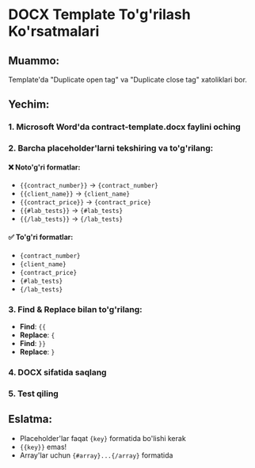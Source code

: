 # DOCX Template To'g'rilash Ko'rsatmalari

## Muammo:

Template'da "Duplicate open tag" va "Duplicate close tag" xatoliklari bor.

## Yechim:

### 1. Microsoft Word'da contract-template.docx faylini oching

### 2. Barcha placeholder'larni tekshiring va to'g'rilang:

#### ❌ Noto'g'ri formatlar:

-   `{{contract_number}}` → `{contract_number}`
-   `{{client_name}}` → `{client_name}`
-   `{{contract_price}}` → `{contract_price}`
-   `{{#lab_tests}}` → `{#lab_tests}`
-   `{{/lab_tests}}` → `{/lab_tests}`

#### ✅ To'g'ri formatlar:

-   `{contract_number}`
-   `{client_name}`
-   `{contract_price}`
-   `{#lab_tests}`
-   `{/lab_tests}`

### 3. Find & Replace bilan to'g'rilang:

-   **Find**: `{{`
-   **Replace**: `{`
-   **Find**: `}}`
-   **Replace**: `}`

### 4. DOCX sifatida saqlang

### 5. Test qiling

## Eslatma:

-   Placeholder'lar faqat `{key}` formatida bo'lishi kerak
-   `{{key}}` emas!
-   Array'lar uchun `{#array}...{/array}` formatida
